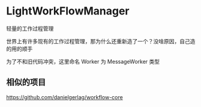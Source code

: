 # LightWorkFlowManager

轻量的工作过程管理

世界上有许多现有的工作过程管理，那为什么还重新造了一个？没啥原因，自己造的用的顺手

为了不和旧代码冲突，这里命名 Worker 为 MessageWorker 类型

## 相似的项目

https://github.com/danielgerlag/workflow-core